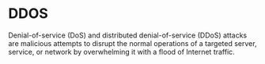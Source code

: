 # DDOS
Denial-of-service (DoS) and distributed denial-of-service (DDoS) attacks are malicious attempts to disrupt the normal operations of a targeted server, service, or network by overwhelming it with a flood of Internet traffic.
